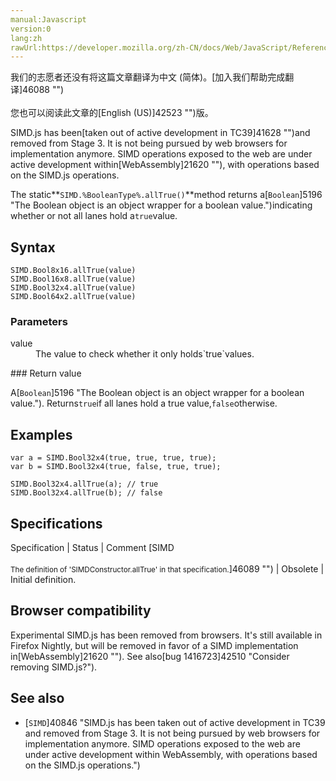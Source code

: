 ```yaml
---
manual:Javascript
version:0
lang:zh
rawUrl:https://developer.mozilla.org/zh-CN/docs/Web/JavaScript/Reference/Global_Objects/SIMD/allTrue
---
```




<bdi>我们的志愿者还没有将这篇文章翻译为<bdi>中文 (简体)</bdi>。[加入我们帮助完成翻译]46088 "")<br></br>您也可以阅读此文章的[English (US)]42523 "")版。</bdi>






SIMD.js has been[taken out of active development in TC39]41628 "")and removed from Stage 3. It is not being pursued by web browsers for implementation anymore. SIMD operations exposed to the web are under active development within[WebAssembly]21620 ""), with operations based on the SIMD.js operations.



The static**`SIMD.%BooleanType%.allTrue()`**method returns a[`Boolean`]5196 "The Boolean object is an object wrapper for a boolean value.")indicating whether or not all lanes hold a`true`value.


## Syntax<a name="Syntax"></a>

```
SIMD.Bool8x16.allTrue(value) 
SIMD.Bool16x8.allTrue(value) 
SIMD.Bool32x4.allTrue(value)
SIMD.Bool64x2.allTrue(value)

```

### Parameters<a name="Parameters"></a>
<dl><dt id=''>value</dt><dd>The value to check whether it only holds`true`values.</dd></dl>
### Return value<a name="Return_value"></a>


A[`Boolean`]5196 "The Boolean object is an object wrapper for a boolean value."). Returns`true`if all lanes hold a true value,`false`otherwise.


## Examples<a name="Examples"></a>

```
var a = SIMD.Bool32x4(true, true, true, true);
var b = SIMD.Bool32x4(true, false, true, true);

SIMD.Bool32x4.allTrue(a); // true
SIMD.Bool32x4.allTrue(b); // false
```

## Specifications<a name="Specifications"></a>

Specification | Status | Comment 
[SIMD<br></br><small>The definition of &#39;SIMDConstructor.allTrue&#39; in that specification.</small>]46089 "") | Obsolete | Initial definition. 


## Browser compatibility<a name="Browser_compatibility"></a>


Experimental SIMD.js has been removed from browsers. It&#39;s still available in Firefox Nightly, but will be removed in favor of a SIMD implementation in[WebAssembly]21620 ""). See also[bug 1416723]42510 "Consider removing SIMD.js?").


## See also<a name="See_also"></a>

* [`SIMD`]40846 "SIMD.js has been taken out of active development in TC39 and removed from Stage 3. It is not being pursued by web browsers for implementation anymore. SIMD operations exposed to the web are under active development within WebAssembly, with operations based on the SIMD.js operations.")



